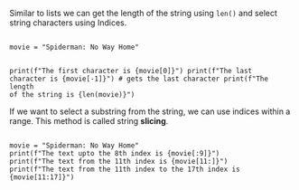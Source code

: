 Similar to lists we can get the length of the string using `len()` and select string characters using Indices.

<codeblock language="python" type="lesson">
<code>
movie = "Spiderman: No Way Home"

print(f"The first character is {movie[0]}")
print(f"The last character is {movie[-1]}") # gets the last character
print(f"The length of the string is {len(movie)}")
</code>
</codeblock>

If we want to select a substring from the string, we can use indices within a range. This method is called string **slicing**.

<codeblock language="python" type="lesson">
<code>
movie = "Spiderman: No Way Home"
print(f"The text upto the 8th index is {movie[:9]}")
print(f"The text from the 11th index is {movie[11:]}")
print(f"The text from the 11th index to the 17th index is {movie[11:17]}")
</code>
</codeblock>